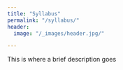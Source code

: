 ```yaml
---
title: "Syllabus"
permalink: "/syllabus/"
header:
  image: "/_images/header.jpg/"

---
```


This is where a brief description goes
